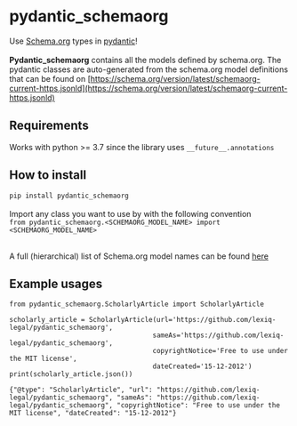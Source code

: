 # pydantic_schemaorg

Use [Schema.org](https://schema.org) types in [pydantic](https://pydantic-docs.helpmanual.io/)! <br> <br>
**Pydantic_schemaorg** contains all the models defined by schema.org. The pydantic classes are auto-generated from the
schema.org model definitions that can be found
on [https://schema.org/version/latest/schemaorg-current-https.jsonld](https://schema.org/version/latest/schemaorg-current-https.jsonld)

## Requirements

Works with python >= 3.7 since the library uses `__future__.annotations`

## How to install

```pip install pydantic_schemaorg```<br><br>
Import any class you want to use by with the following convention<br>
```from pydantic_schemaorg.<SCHEMAORG_MODEL_NAME> import <SCHEMAORG_MODEL_NAME>```<br><br>

A full (hierarchical) list of Schema.org model names can be found [here](https://schema.org/docs/full.html)

## Example usages

```
from pydantic_schemaorg.ScholarlyArticle import ScholarlyArticle

scholarly_article = ScholarlyArticle(url='https://github.com/lexiq-legal/pydantic_schemaorg',
                                    sameAs='https://github.com/lexiq-legal/pydantic_schemaorg',
                                    copyrightNotice='Free to use under the MIT license',
                                    dateCreated='15-12-2012')
print(scholarly_article.json())
```

```
{"@type": "ScholarlyArticle", "url": "https://github.com/lexiq-legal/pydantic_schemaorg", "sameAs": "https://github.com/lexiq-legal/pydantic_schemaorg", "copyrightNotice": "Free to use under the MIT license", "dateCreated": "15-12-2012"}
```